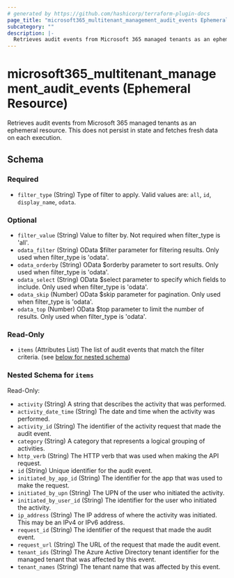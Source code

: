 ```yaml
---
# generated by https://github.com/hashicorp/terraform-plugin-docs
page_title: "microsoft365_multitenant_management_audit_events Ephemeral Resource - Microsoft 365"
subcategory: ""
description: |-
  Retrieves audit events from Microsoft 365 managed tenants as an ephemeral resource. This does not persist in state and fetches fresh data on each execution.
---
```


# microsoft365_multitenant_management_audit_events (Ephemeral Resource)

Retrieves audit events from Microsoft 365 managed tenants as an ephemeral resource. This does not persist in state and fetches fresh data on each execution.



<!-- schema generated by tfplugindocs -->
## Schema

### Required

- `filter_type` (String) Type of filter to apply. Valid values are: `all`, `id`, `display_name`, `odata`.

### Optional

- `filter_value` (String) Value to filter by. Not required when filter_type is 'all'.
- `odata_filter` (String) OData $filter parameter for filtering results. Only used when filter_type is 'odata'.
- `odata_orderby` (String) OData $orderby parameter to sort results. Only used when filter_type is 'odata'.
- `odata_select` (String) OData $select parameter to specify which fields to include. Only used when filter_type is 'odata'.
- `odata_skip` (Number) OData $skip parameter for pagination. Only used when filter_type is 'odata'.
- `odata_top` (Number) OData $top parameter to limit the number of results. Only used when filter_type is 'odata'.

### Read-Only

- `items` (Attributes List) The list of audit events that match the filter criteria. (see [below for nested schema](#nestedatt--items))

<a id="nestedatt--items"></a>
### Nested Schema for `items`

Read-Only:

- `activity` (String) A string that describes the activity that was performed.
- `activity_date_time` (String) The date and time when the activity was performed.
- `activity_id` (String) The identifier of the activity request that made the audit event.
- `category` (String) A category that represents a logical grouping of activities.
- `http_verb` (String) The HTTP verb that was used when making the API request.
- `id` (String) Unique identifier for the audit event.
- `initiated_by_app_id` (String) The identifier for the app that was used to make the request.
- `initiated_by_upn` (String) The UPN of the user who initiated the activity.
- `initiated_by_user_id` (String) The identifier for the user who initiated the activity.
- `ip_address` (String) The IP address of where the activity was initiated. This may be an IPv4 or IPv6 address.
- `request_id` (String) The identifier of the request that made the audit event.
- `request_url` (String) The URL of the request that made the audit event.
- `tenant_ids` (String) The Azure Active Directory tenant identifier for the managed tenant that was affected by this event.
- `tenant_names` (String) The tenant name that was affected by this event.
